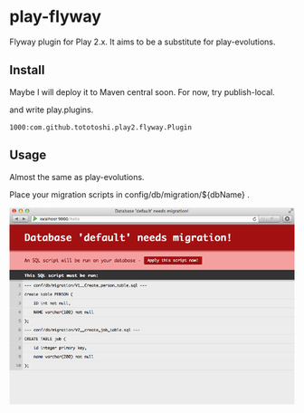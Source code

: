 # play-flyway

Flyway plugin for Play 2.x. It aims to be a substitute for play-evolutions.

## Install

Maybe I will deploy it to Maven central soon. For now, try publish-local.

and write play.plugins.

```
1000:com.github.tototoshi.play2.flyway.Plugin
```

## Usage

Almost the same as play-evolutions.

Place your migration scripts in config/db/migration/${dbName} .


![screenshot](/screenshot1.png)

